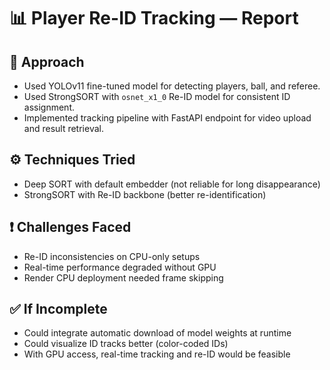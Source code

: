 # 📊 Player Re-ID Tracking — Report

## 🧠 Approach

- Used YOLOv11 fine-tuned model for detecting players, ball, and referee.
- Used StrongSORT with `osnet_x1_0` Re-ID model for consistent ID assignment.
- Implemented tracking pipeline with FastAPI endpoint for video upload and result retrieval.

## ⚙️ Techniques Tried

- Deep SORT with default embedder (not reliable for long disappearance)
- StrongSORT with Re-ID backbone (better re-identification)

## ❗ Challenges Faced

- Re-ID inconsistencies on CPU-only setups
- Real-time performance degraded without GPU
- Render CPU deployment needed frame skipping

## ✅ If Incomplete

- Could integrate automatic download of model weights at runtime
- Could visualize ID tracks better (color-coded IDs)
- With GPU access, real-time tracking and re-ID would be feasible